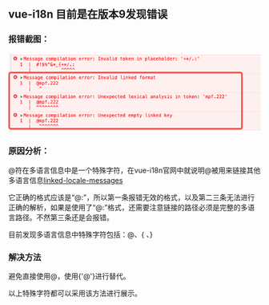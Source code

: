 ## vue-i18n 目前是在版本9发现错误

### 报错截图：

![截图](eb95493e07af7a1b348d89dca0dce507.png)

### 原因分析：

@符在多语言信息中是一个特殊字符，在vue-i18n官网中就说明@被用来链接其他多语言信息[linked-locale-messages](https://kazupon.github.io/vue-i18n/zh/guide/messages.html#linked-locale-messages)

它正确的格式应该是“@:”，所以第一条报错无效的格式，以及第二三条无法进行正确的解析，如果是使用了“@:”格式，还需要注意链接的路径必须是完整的多语言路径。不然第三条还是会报错。

目前发现多语言信息中特殊字符包括：@、{ 、} 

### 解决方法

避免直接使用@，使用{'@'}进行替代。

以上特殊字符都可以采用该方法进行展示。
